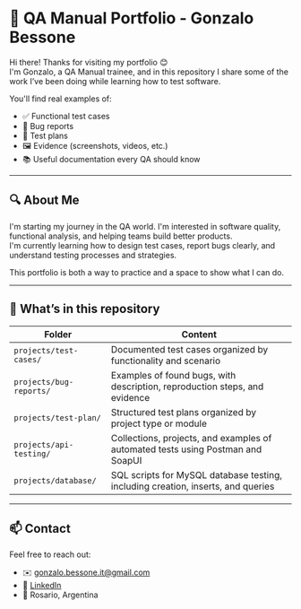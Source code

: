 # 📌 QA Manual Portfolio - Gonzalo Bessone

Hi there! Thanks for visiting my portfolio 😊  
I'm Gonzalo, a QA Manual trainee, and in this repository I share some of the work I’ve been doing while learning how to test software.

You'll find real examples of:

- ✅ Functional test cases
- 🐞 Bug reports
- 📝 Test plans
- 🖼️ Evidence (screenshots, videos, etc.)
- 📚 Useful documentation every QA should know

---

## 🔍 About Me

I'm starting my journey in the QA world. I'm interested in software quality, functional analysis, and helping teams build better products.  
I'm currently learning how to design test cases, report bugs clearly, and understand testing processes and strategies.

This portfolio is both a way to practice and a space to show what I can do.

---

## 📁 What’s in this repository

| Folder          | Content                                                                                  |
|-----------------|------------------------------------------------------------------------------------------|
| `projects/test-cases/`   | Documented test cases organized by functionality and scenario                            |
| `projects/bug-reports/`  | Examples of found bugs, with description, reproduction steps, and evidence               |
| `projects/test-plan/`    | Structured test plans organized by project type or module                               |
| `projects/api-testing/`  | Collections, projects, and examples of automated tests using Postman and SoapUI          |
| `projects/database/`     | SQL scripts for MySQL database testing, including creation, inserts, and queries         |

---

## 📫 Contact

Feel free to reach out:

- ✉️ gonzalo.bessone.it@gmail.com  
- 💼 [LinkedIn](https://www.linkedin.com/in/gonzalobessone/)  
- 📍 Rosario, Argentina  
